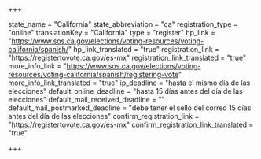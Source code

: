 +++

state_name = "California"
state_abbreviation = "ca"
registration_type = "online"
translationKey = "California"
type = "register"
hp_link = "https://www.sos.ca.gov/elections/voting-resources/voting-california/spanish/"
hp_link_translated = "true"
registration_link = "https://registertovote.ca.gov/es-mx"
registration_link_translated = "true"
more_info_link = "https://www.sos.ca.gov/elections/voting-resources/voting-california/spanish/registering-vote"
more_info_link_translated = "true"
ip_deadline = "hasta el mismo día de las elecciones"
default_online_deadline = "hasta 15 días antes del día de las elecciones"
default_mail_received_deadline = ""
default_mail_postmarked_deadline = "debe tener el sello del correo 15 días antes del día de las elecciones"
confirm_registration_link = "https://registertovote.ca.gov/es-mx"
confirm_registration_link_translated = "true"

+++